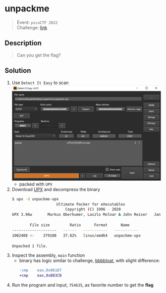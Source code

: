 # unpackme
> Event: `picoCTF 2022`  
> Challenge: [link](https://play.picoctf.org/challenges/313/)

## Description
> Can you get the flag?

## Solution
1. Use `Detect It Easy` to scan  
    ![](./detect_it_easy.png)
    - packed with `UPX`
2. Download [UPX](https://github.com/upx/upx) and decompress the binary
    ```bash
    $ upx -d unpackme-upx
                        Ultimate Packer for eXecutables
                            Copyright (C) 1996 - 2020
    UPX 3.96w       Markus Oberhumer, Laszlo Molnar & John Reiser   Jan 23rd 2020

            File size         Ratio      Format      Name
    --------------------   ------   -----------   -----------
    1002408 <-    379108   37.82%   linux/amd64   unpackme-upx

    Unpacked 1 file.
    ```
3. Inspect the assembly, `main` function
    - binary has logic similar to challenge, [bbbbloat](./../bbbbloat/), with slight difference:
        ```diff
        -cmp    eax,0x86187
        +cmp    eax,0xB83CB
        ```
4. Run the program and input, `754635`, as favorite number to get the **flag**